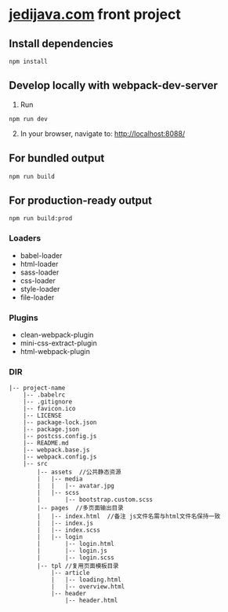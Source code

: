 # [jedijava.com](http://www.jedijava.com) front project


## Install dependencies

```
npm install
```


## Develop locally with webpack-dev-server
1. Run

```
npm run dev
```

2. In your browser, navigate to: [http://localhost:8088/](http://localhost:8088/)
## For bundled output

```
npm run build
```

## For production-ready output

```
npm run build:prod
```

### Loaders
* babel-loader
* html-loader
* sass-loader
* css-loader
* style-loader
* file-loader

### Plugins
* clean-webpack-plugin
* mini-css-extract-plugin
* html-webpack-plugin

### DIR

```
|-- project-name
    |-- .babelrc
    |-- .gitignore
    |-- favicon.ico
    |-- LICENSE
    |-- package-lock.json
    |-- package.json
    |-- postcss.config.js
    |-- README.md
    |-- webpack.base.js
    |-- webpack.config.js
    |-- src
        |-- assets  //公共静态资源
        |   |-- media
        |   |   |-- avatar.jpg
        |   |-- scss
        |       |-- bootstrap.custom.scss
        |-- pages  //多页面输出目录
        |   |-- index.html  //备注 js文件名需与html文件名保持一致
        |   |-- index.js
        |   |-- index.scss
        |   |-- login
        |       |-- login.html
        |       |-- login.js
        |       |-- login.scss
        |-- tpl //复用页面模板目录
            |-- article
            |   |-- loading.html
            |   |-- overview.html
            |-- header
                |-- header.html

```
